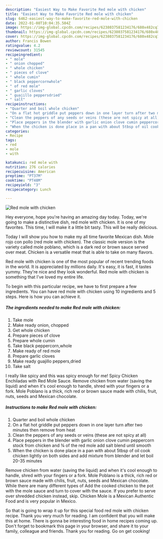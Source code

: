 ```yaml
---
description: "Easiest Way to Make Favorite Red mole with chicken"
title: "Easiest Way to Make Favorite Red mole with chicken"
slug: 6462-easiest-way-to-make-favorite-red-mole-with-chicken
date: 2022-01-08T10:04:35.504Z
image: https://img-global.cpcdn.com/recipes/6238037581234176/680x482cq70/red-mole-with-chicken-recipe-main-photo.jpg
thumbnail: https://img-global.cpcdn.com/recipes/6238037581234176/680x482cq70/red-mole-with-chicken-recipe-main-photo.jpg
cover: https://img-global.cpcdn.com/recipes/6238037581234176/680x482cq70/red-mole-with-chicken-recipe-main-photo.jpg
author: Francis Bowen
ratingvalue: 4.2
reviewcount: 31545
recipeingredient:
- " mole"
- " onion chopped"
- " whole chicken"
- " pieces of clove"
- " whole cumin"
- " black peppercornwhole"
- " of red mole"
- " garlic cloves"
- " guajillo peppersdried"
- " salt"
recipeinstructions:
- "Quarter and boil whole chicken"
- "On a flat hot griddle put peppers down in one layer turn after two minutes then remove from heat"
- "Clean the peppers of any seeds or veins (these are not spicy at all)"
- "Place peppers in the blender with garlic onion clove cumin peppercorn stock from chicken and ¾ of the red mole add salt blend until smooth"
- "When the chicken is done place in a pan with about 5tbsp of oil cook chicken lightly on both sides and add mixture from blender and let boil 20-35 minutes"
categories:
- Recipe
tags:
- red
- mole
- with

katakunci: red mole with 
nutrition: 276 calories
recipecuisine: American
preptime: "PT37M"
cooktime: "PT48M"
recipeyield: "3"
recipecategory: Lunch

---
```



![Red mole with chicken](https://img-global.cpcdn.com/recipes/6238037581234176/680x482cq70/red-mole-with-chicken-recipe-main-photo.jpg)

Hey everyone, hope you're having an amazing day today. Today, we're going to make a distinctive dish, red mole with chicken. It is one of my favorites. This time, I will make it a little bit tasty. This will be really delicious.

Today I will show you how to make my all time favorite Mexican dish. Mole rojo con pollo (red mole with chicken). The classic mole version is the variety called mole poblano, which is a dark red or brown sauce served over meat. Chicken is a versatile meat that is able to take on many flavors.

Red mole with chicken is one of the most popular of recent trending foods in the world. It is appreciated by millions daily. It's easy, it is fast, it tastes yummy. They're nice and they look wonderful. Red mole with chicken is something that I've loved my entire life.


To begin with this particular recipe, we have to first prepare a few ingredients. You can have red mole with chicken using 10 ingredients and 5 steps. Here is how you can achieve it.

<!--inarticleads1-->

##### The ingredients needed to make Red mole with chicken:

1. Take  mole
1. Make ready  onion, chopped
1. Get  whole chicken
1. Prepare  pieces of clove
1. Prepare  whole cumin
1. Take  black peppercorn,whole
1. Make ready  of red mole
1. Prepare  garlic cloves
1. Make ready  guajillo peppers,dried
1. Take  salt


I really like spicy and this was spicy enough for me! Spicy Chicken Enchiladas with Red Mole Sauce. Remove chicken from water (saving the liquid) and when it&#39;s cool enough to handle, shred with your fingers or a fork. Mole Poblano is a thick, rich red or brown sauce made with chilis, fruit, nuts, seeds and Mexican chocolate. 

<!--inarticleads2-->

##### Instructions to make Red mole with chicken:

1. Quarter and boil whole chicken
1. On a flat hot griddle put peppers down in one layer turn after two minutes then remove from heat
1. Clean the peppers of any seeds or veins (these are not spicy at all)
1. Place peppers in the blender with garlic onion clove cumin peppercorn stock from chicken and ¾ of the red mole add salt blend until smooth
1. When the chicken is done place in a pan with about 5tbsp of oil cook chicken lightly on both sides and add mixture from blender and let boil 20-35 minutes


Remove chicken from water (saving the liquid) and when it&#39;s cool enough to handle, shred with your fingers or a fork. Mole Poblano is a thick, rich red or brown sauce made with chilis, fruit, nuts, seeds and Mexican chocolate. While there are many different types of Add the cooked chicken to the pot with the mole sauce and turn to cover with the sauce. If you prefer to serve over shredded chicken instead, skip. Chicken Mole is a Mexican Authentic Food and is very popular in Mexico. 

So that is going to wrap it up for this special food red mole with chicken recipe. Thank you very much for reading. I am confident that you will make this at home. There is gonna be interesting food in home recipes coming up. Don't forget to bookmark this page in your browser, and share it to your family, colleague and friends. Thank you for reading. Go on get cooking!
